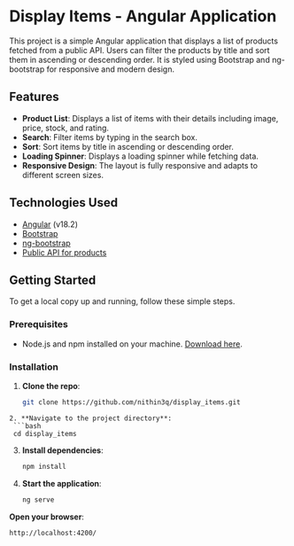 # Display Items - Angular Application

This project is a simple Angular application that displays a list of products fetched from a public API. Users can filter the products by title and sort them in ascending or descending order. It is styled using Bootstrap and ng-bootstrap for responsive and modern design.

## Features

- **Product List**: Displays a list of items with their details including image, price, stock, and rating.
- **Search**: Filter items by typing in the search box.
- **Sort**: Sort items by title in ascending or descending order.
- **Loading Spinner**: Displays a loading spinner while fetching data.
- **Responsive Design**: The layout is fully responsive and adapts to different screen sizes.

## Technologies Used

- [Angular](https://angular.io/) (v18.2)
- [Bootstrap](https://getbootstrap.com/)
- [ng-bootstrap](https://ng-bootstrap.github.io/)
- [Public API for products](https://dummyjson.com/)

## Getting Started

To get a local copy up and running, follow these simple steps.

### Prerequisites

- Node.js and npm installed on your machine. [Download here](https://nodejs.org/).

### Installation

1. **Clone the repo**:

   ```bash
   git clone https://github.com/nithin3q/display_items.git
  ```
2. **Navigate to the project directory**:
   ```bash
   cd display_items
   ```
3. **Install dependencies**:
   ```bash
   npm install
   ```
4. **Start the application**:
   ```bash
   ng serve
   ```
**Open your browser**:
   ```bash
   http://localhost:4200/
   ```

